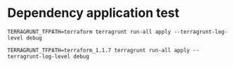# Dependency application test

```
TERRAGRUNT_TFPATH=terraform terragrunt run-all apply --terragrunt-log-level debug 

TERRAGRUNT_TFPATH=terraform_1.1.7 terragrunt run-all apply --terragrunt-log-level debug

```